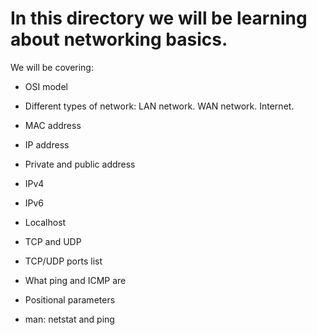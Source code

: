In this directory we will be learning about networking basics.
==============================================================
We will be covering:
   - OSI model
   - Different types of network:
     	       LAN network.
	       WAN network.
	       Internet.
   - MAC address
   - IP address
   - Private and public address
   - IPv4
   - IPv6
   - Localhost
   - TCP and UDP
   - TCP/UDP ports list
   - What ping and ICMP are
   - Positional parameters

   - man: netstat and ping